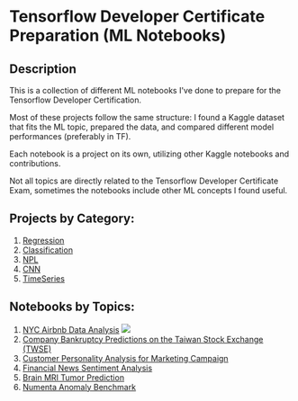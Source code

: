# Tensorflow Developer Certificate Preparation (ML Notebooks)


## Description

<p>This is a collection of different ML notebooks I've done to prepare for the Tensorflow Developer Certification.</p>
Most of these projects follow the same structure: I found a Kaggle dataset that fits the ML topic, prepared the data, and compared different model performances (preferably in TF). 

Each notebook is a project on its own, utilizing other Kaggle notebooks and contributions.

Not all topics are directly related to the Tensorflow Developer Certificate Exam, sometimes the notebooks include other ML concepts I found useful.


## Projects by Category:

 1) [Regression](1-Regression)
 2) [Classification](2-Classification)
 3) [NPL](3-NLP)
 4) [CNN](4-CNN)
 5) [TimeSeries](5-TimeSeries)
 

## Notebooks by Topics:

1) [NYC Airbnb Data Analysis](1-Regression/AirbnbEDA.ipynb) ![](https://geps.dev/progress/60)
2) [Company Bankruptcy Predictions on the Taiwan Stock Exchange (TWSE)](2-Classification/CompanyBankruptcyPrediction/BankruptcyPred.ipynb)
3) [Customer Personality Analysis for Marketing Campaign](2-Classification/CustomerPersonalityAnalysis/CustomerAnalysis.ipynb)
4) [Financial News Sentiment Analysis](3-NLP/FinancialNewsNLP.ipynb)
5) [Brain MRI Tumor Prediction](4-CNN/BrainTumourPrediction.ipynb)
6) [Numenta Anomaly Benchmark](5-TimeSeries/NumentaAnomalyBenchmark.ipynb)